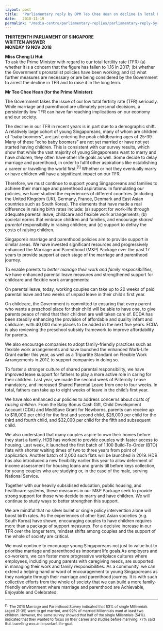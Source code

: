 ```yaml
---
layout: post
title:  "Parliamentary reply by DPM Teo Chee Hean on decline in Total Fertility Rate"
date:   2018-11-19
permalink: "/media-centre/parliamentary-replies/parliamentary-reply-by-dpm-teo-chee-hean-on-decline-in-total-fertility-rate"
---
```


**THIRTEENTH PARLIAMENT OF SINGAPORE  
WRITTEN ANSWER  
MONDAY 19 NOV 2018**  

**Miss Cheng Li Hui:**    
To ask the Prime Minister with regard to our total fertility rate (TFR) (a) whether it is a concern that the figure has fallen to 1.16 in 2017; (b) whether the Government's pronatalist policies have been working; and (c) what further measures are necessary or are being considered by the Government to arrest the decline in TFR and to raise it in the long term.

**Mr Teo Chee Hean (for the Prime Minister):**    

The Government takes the issue of our low total fertility rate (TFR) seriously. While marriage and parenthood are ultimately personal decisions, a persistently low TFR can have far-reaching implications on our economy and our society.

The decline in our TFR in recent years is in part due to a demographic shift. A relatively large cohort of young Singaporeans, many of whom are children of “baby boomers”, are just entering the peak childbearing ages of 25-39. Many of these “echo baby boomers” are not yet married or have not yet started having children. This is consistent with our survey results, which show that while the vast majority of young Singaporeans want to marry and have children, they often have other life goals as well. Some decide to delay marriage and parenthood, in order to fulfil other aspirations like establishing a career or travelling the world first.<sup>[1]</sup> Whether or not they eventually marry or have children will have a significant impact on our TFR.

Therefore, we must continue to support young Singaporeans and families to achieve their marriage and parenthood aspirations. In formulating our policies, we have studied the experiences of different countries (including the United Kingdom (UK), Germany, France, Denmark and East Asian countries such as South Korea). The elements that have made a real difference in raising birth rates include: (a) support for work-life through adequate parental leave, childcare and flexible work arrangements; (b) societal norms that embrace children and families, and encourage _shared parental_ responsibility in raising children; and (c) support to defray the costs of raising children.

Singapore’s marriage and parenthood policies aim to provide support in similar areas. We have invested significant resources and progressively enhanced the Marriage and Parenthood (M&P) Package over the past 17 years to provide support at each stage of the marriage and parenthood journey.

To enable parents to _better manage their work and family responsibilities,_ we have enhanced parental leave measures and strengthened support for childcare and flexible work arrangements:

On parental leave, today, working couples can take up to 20 weeks of paid parental leave and two weeks of unpaid leave in their child’s first year.

On childcare, the Government is committed to ensuring that every parent who wants a preschool place for their child will be able to have one, to give parents peace of mind that their children are well taken care of. ECDA has been steadily enhancing the provision of affordable and quality infant and childcare, with 40,000 more places to be added in the next five years. ECDA is also reviewing the preschool subsidy framework to improve affordability for parents.

We also encourage companies to adopt family-friendly practices such as flexible work arrangements and have launched the enhanced Work-Life Grant earlier this year, as well as a Tripartite Standard on Flexible Work Arrangements in 2017, to support companies in doing so.

To foster a stronger culture of shared parental responsibility, we have improved leave support for fathers to play a more active role in caring for their children. Last year, we made the second week of Paternity Leave mandatory, and increased Shared Parental Leave from one to four weeks. In total, fathers can take up to eight weeks of leave in the child’s first year.

We have also enhanced our policies to address concerns about _costs of raising children._ From the Baby Bonus Cash Gift, Child Development Account (CDA) and MediSave Grant for Newborns, parents can receive up to $18,000 per child for the first and second child, $26,000 per child for the third and fourth child, and $32,000 per child for the fifth and subsequent child.

We also understand that many couples aspire to own their homes before they start a family. HDB has worked to provide couples with faster access to housing. Last week, it launched the first batch of 1,100 Build-To-Order (BTO) flats with shorter waiting times of two to three years from point of application. Another batch of 2,000 such flats will be launched in 2019. HDB has also introduced a new flexibility earlier this year to allow deferment of income assessment for housing loans and grants till before keys collection, for young couples who are studying or, in the case of the male, serving National Service.

Together with our heavily subsidised education, public housing, and healthcare systems, these measures in our M&P Package seek to provide strong support for those who decide to marry and have children. We will continue to study ways to better strengthen this support.

We are mindful that no silver bullet or single policy intervention alone will boost birth rates. As the experiences of other East Asian societies (e.g. South Korea) have shown, encouraging couples to have children requires more than a package of support measures. For a decisive increase in our TFR over the longer term, mindset shifts among couples and the support of the whole of society are critical.

We must continue to encourage young Singaporeans not just to value but to prioritise marriage and parenthood as important life goals.As employers and co-workers, we can foster more progressive workplace cultures where employees, including young parents with caregiving needs, are supported in managing their work and family responsibilities. As a community, we can extend a helping hand or word of encouragement to young Singaporeans as they navigate through their marriage and parenthood journey. It is with such collective efforts from the whole of society that we can build a more family-friendly environment where marriage and parenthood are Achievable, Enjoyable and Celebrated.

---

<sub><sup>[1]</sup> The 2016 Marriage and Parenthood Survey indicated that 83% of single Millennials (aged 21-35) want to get married, and 92% of married Millennials want at least two children. However, the same survey showed that half of the single Millennials (54%) indicated that they wanted to focus on their career and studies before marrying. 77% said that travelling was an important life-goal.</sub>
